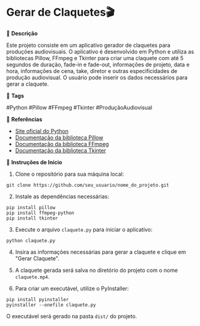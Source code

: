# Gerar de Claquetes🎬

📝 **Descrição**

Este projeto consiste em um aplicativo gerador de claquetes para produções audiovisuais. O aplicativo é desenvolvido em Python e utiliza as bibliotecas Pillow, FFmpeg e Tkinter para criar uma claquete com até 5 segundos de duração, fade-in e fade-out, informações de projeto, data e hora, informações de cena, take, diretor e outras especificidades de produção audiovisual. O usuário pode inserir os dados necessários para gerar a claquete.

🔖 **Tags**

#Python #Pillow #FFmpeg #Tkinter #ProduçãoAudiovisual

🔗 **Referências**

- [Site oficial do Python](https://www.python.org/)
- [Documentação da biblioteca Pillow](https://pillow.readthedocs.io/en/stable/)
- [Documentação da biblioteca FFmpeg](https://ffmpeg.org/documentation.html)
- [Documentação da biblioteca Tkinter](https://docs.python.org/3/library/tkinter.html)

🚀 **Instruções de Início**

1. Clone o repositório para sua máquina local:

```
git clone https://github.com/seu_usuario/nome_do_projeto.git
```

2. Instale as dependências necessárias:

```
pip install pillow
pip install ffmpeg-python
pip install tkinter
```

3. Execute o arquivo `claquete.py` para iniciar o aplicativo:

```
python claquete.py
```

4. Insira as informações necessárias para gerar a claquete e clique em "Gerar Claquete".

5. A claquete gerada será salva no diretório do projeto com o nome `claquete.mp4`.

6. Para criar um executável, utilize o PyInstaller:

```
pip install pyinstaller
pyinstaller --onefile claquete.py
```

O executável será gerado na pasta `dist/` do projeto.

